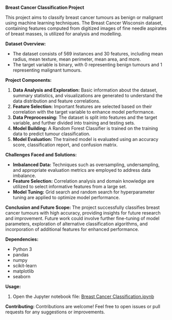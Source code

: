 **Breast Cancer Classification Project**

This project aims to classify breast cancer tumours as benign or malignant using machine learning techniques. The Breast Cancer Wisconsin dataset, containing features computed from digitized images of fine needle aspirates of breast masses, is utilized for analysis and modelling.

**Dataset Overview:**
- The dataset consists of 569 instances and 30 features, including mean radius, mean texture, mean perimeter, mean area, and more.
- The target variable is binary, with 0 representing benign tumours and 1 representing malignant tumours.

**Project Components:**
1. **Data Analysis and Exploration:** Basic information about the dataset, summary statistics, and visualizations are generated to understand the data distribution and feature correlations.
2. **Feature Selection:** Important features are selected based on their correlation with the target variable to enhance model performance.
3. **Data Preprocessing:** The dataset is split into features and the target variable, and further divided into training and testing sets.
4. **Model Building:** A Random Forest Classifier is trained on the training data to predict tumour classification.
5. **Model Evaluation:** The trained model is evaluated using an accuracy score, classification report, and confusion matrix.

**Challenges Faced and Solutions:**
- **Imbalanced Data:** Techniques such as oversampling, undersampling, and appropriate evaluation metrics are employed to address data imbalance.
- **Feature Selection:** Correlation analysis and domain knowledge are utilized to select informative features from a large set.
- **Model Tuning:** Grid search and random search for hyperparameter tuning are applied to optimize model performance.

**Conclusion and Future Scope:**
The project successfully classifies breast cancer tumours with high accuracy, providing insights for future research and improvement. Future work could involve further fine-tuning of model parameters, exploration of alternative classification algorithms, and incorporation of additional features for enhanced performance.

**Dependencies:**
- Python 3
- pandas
- numpy
- scikit-learn
- matplotlib
- seaborn

**Usage:**
1. Open the Jupyter notebook file: [Breast Cancer Classification.ipynb](https://github.com/abhi534/Predictive-Modeling-Project-Breast-Cancer-Classification/blob/main/Breast%20Cancer%20Classification.ipynb)

**Contributing:**
Contributions are welcome! Feel free to open issues or pull requests for any suggestions or improvements.
